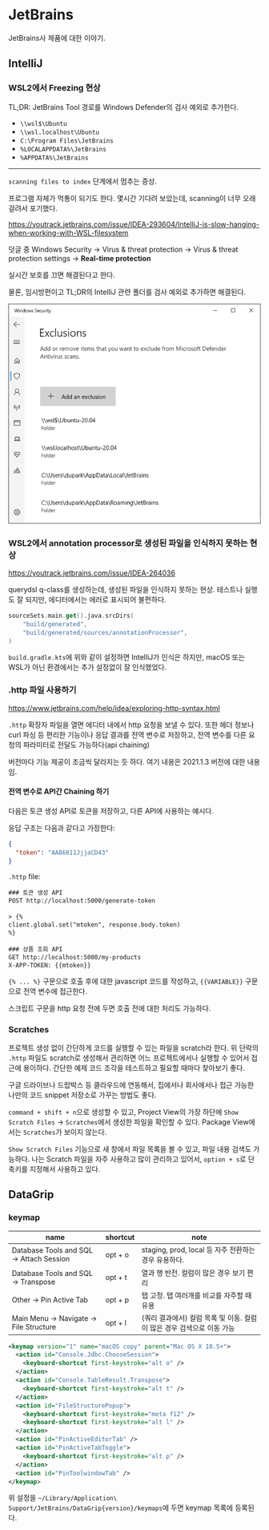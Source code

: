 # JetBrains

JetBrains사 제품에 대한 이야기.

## IntelliJ

### WSL2에서 Freezing 현상

TL;DR: JetBrains Tool 경로를 Windows Defender의 검사 예외로 추가한다.

* `\\wsl$\Ubuntu`
* `\\wsl.localhost\Ubuntu`
* `C:\Program Files\JetBrains`
* `%LOCALAPPDATA%\JetBrains`
* `%APPDATA%\JetBrains`

---

`scanning files to index` 단계에서 멈추는 증상.

프로그램 자체가 먹통이 되기도 한다.
몇시간 기다려 보았는데, scanning이 너무 오래 걸려서 포기했다.

https://youtrack.jetbrains.com/issue/IDEA-293604/IntelliJ-is-slow-hanging-when-working-with-WSL-filesystem

덧글 중 Windows Security -> Virus & threat protection -> Virus & threat protection settings -> **Real-time protection**

실시간 보호를 끄면 해결된다고 한다.

물론, 임시방편이고 TL;DR의 IntelliJ 관련 폴더를 검사 예외로 추가하면 해결된다.

![windows defender exclusions](res/windows-defender-exclusions.png)

### WSL2에서 annotation processor로 생성된 파일을 인식하지 못하는 현상

https://youtrack.jetbrains.com/issue/IDEA-264036

querydsl q-class를 생성하는데, 생성된 파일을 인식하지 못하는 현상.
테스트나 실행도 잘 되지만, 에디터에서는 에러로 표시되어 불편하다.

```kotlin
sourceSets.main.get().java.srcDirs(
    "build/generated",
    "build/generated/sources/annotationProcessor",
)
```

`build.gradle.kts`에 위와 같이 설정하면 IntelliJ가 인식은 하지만, macOS 또는 WSL가 아닌 환경에서는 추가 설정없이 잘 인식했었다.

### .http 파일 사용하기

https://www.jetbrains.com/help/idea/exploring-http-syntax.html

`.http` 확장자 파일을 열면 에디터 내에서 http 요청을 보낼 수 있다.
또한 헤더 정보나 curl 파싱 등 편리한 기능이나 응답 결과를 전역 변수로 저장하고,
전역 변수를 다른 요청의 파라미터로 전달도 가능하다(api chaining)

버전마다 기능 제공이 조금씩 달라지는 듯 하다. 여기 내용은 2021.1.3 버전에 대한 내용임.

#### 전역 변수로 API간 Chaining 하기

다음은 토큰 생성 API로 토큰을 저장하고, 다른 API에 사용하는 예시다.

응답 구조는 다음과 같다고 가정한다:
```json
{
  "token": "AA86811JjjaCD43"
}
```

`.http` file:

```
### 토큰 생성 API
POST http://localhost:5000/generate-token

> {%
client.global.set("mtoken", response.body.token)
%}

### 상품 조회 API
GET http://localhost:5000/my-products
X-APP-TOKEN: {{mtoken}}
```

`{% ... %}` 구문으로 호출 후에 대한 javascript 코드를 작성하고,
`{{VARIABLE}}` 구문으로 전역 변수에 접근한다.

스크립트 구문을 http 요청 전에 두면 호출 전에 대한 처리도 가능하다.

### Scratches

프로젝트 생성 없이 간단하게 코드를 실행할 수 있는 파일을 scratch라 한다.
위 단락의 `.http` 파일도 scratch로 생성해서 관리하면 어느 프로젝트에서나 실행할 수 있어서 접근에 용이하다.
간단한 예제 코드 조각을 테스트하고 필요할 때마다 찾아보기 좋다.

구글 드라이브나 드랍박스 등 클라우드에 연동해서, 집에서나 회사에서나 접근 가능한 나만의 코드 snippet 저장소로 가꾸는 방법도 좋다.

`command + shift + n`으로 생성할 수 있고, Project View의 가장 하단에 `Show Scratch Files` -> `Scratches`에서 생성한 파일을 확인할 수 있다.
Package View에서는 `Scratches`가 보이지 않는다.

`Show Scratch Files` 기능으로 새 창에서 파일 목록을 볼 수 있고, 파일 내용 검색도 가능하다.
나는 Scratch 파일을 자주 사용하고 많이 관리하고 있어서, `option + s`로 단축키를 지정해서 사용하고 있다.

## DataGrip

### keymap

| name                                     | shortcut | note                                                                   |
|------------------------------------------|----------|------------------------------------------------------------------------|
| Database Tools and SQL -> Attach Session | opt + o  | staging, prod, local 등 자주 전환하는 경우 유용하다.                   |
| Database Tools and SQL -> Transpose      | opt + t  | 열과 행 반전. 컬럼이 많은 경우 보기 편리                               |
| Other -> Pin Active Tab                  | opt + p  | 탭 고정. 탭 여러개를 비교를 자주할 때 유용                             |
| Main Menu -> Navigate -> File Structure  | opt + l  | (쿼리 결과에서) 컬럼 목록 및 이동. 컬럼이 많은 경우 검색으로 이동 가능 |

```xml
<keymap version="1" name="macOS copy" parent="Mac OS X 10.5+">
  <action id="Console.Jdbc.ChooseSession">
    <keyboard-shortcut first-keystroke="alt o" />
  </action>
  <action id="Console.TableResult.Transpose">
    <keyboard-shortcut first-keystroke="alt t" />
  </action>
  <action id="FileStructurePopup">
    <keyboard-shortcut first-keystroke="meta f12" />
    <keyboard-shortcut first-keystroke="alt l" />
  </action>
  <action id="PinActiveEditorTab" />
  <action id="PinActiveTabToggle">
    <keyboard-shortcut first-keystroke="alt p" />
  </action>
  <action id="PinToolwindowTab" />
</keymap>
```

위 설정을 `~/Library/Application\ Support/JetBrains/DataGrip{version}/keymaps`에 두면 keymap 목록에 등록된다.
